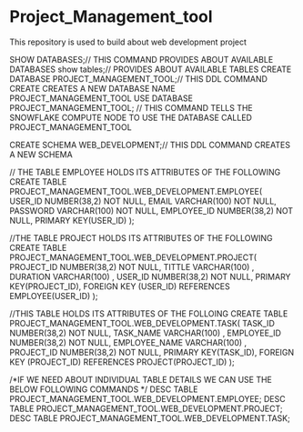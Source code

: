 # Project_Management_tool
This repository is used to build about web development project

SHOW DATABASES;// THIS COMMAND PROVIDES ABOUT AVAILABLE DATABASES
show tables;// PROVIDES ABOUT AVAILABLE TABLES
CREATE DATABASE PROJECT_MANAGEMENT_TOOL;// THIS DDL COMMAND CREATE CREATES A NEW DATABASE NAME PROJECT_MANAGEMENT_TOOL
USE DATABASE PROJECT_MANAGEMENT_TOOL; // THIS COMMAND TELLS THE SNOWFLAKE  COMPUTE NODE TO USE THE DATABASE CALLED PROJECT_MANAGEMENT_TOOL

CREATE SCHEMA WEB_DEVELOPMENT;// THIS DDL COMMAND CREATES A NEW SCHEMA

// THE TABLE EMPLOYEE HOLDS ITS ATTRIBUTES OF THE FOLLOWING
CREATE TABLE PROJECT_MANAGEMENT_TOOL.WEB_DEVELOPMENT.EMPLOYEE(
USER_ID NUMBER(38,2)      NOT NULL,
EMAIL VARCHAR(100)         NOT NULL, 
PASSWORD VARCHAR(100)      NOT NULL,
EMPLOYEE_ID NUMBER(38,2)  NOT NULL,
PRIMARY KEY(USER_ID)
);

//THE TABLE PROJECT HOLDS ITS ATTRIBUTES OF THE FOLLOWING 
CREATE TABLE PROJECT_MANAGEMENT_TOOL.WEB_DEVELOPMENT.PROJECT(
PROJECT_ID NUMBER(38,2)  NOT NULL,
TITTLE      VARCHAR(100)          ,
DURATION    VARCHAR(100)          ,
USER_ID     NUMBER(38,2) NOT NULL,
PRIMARY KEY(PROJECT_ID),
FOREIGN KEY (USER_ID) REFERENCES EMPLOYEE(USER_ID)
);

//THIS TABLE HOLDS ITS ATTRIBUTES OF THE FOLLOING 
CREATE TABLE PROJECT_MANAGEMENT_TOOL.WEB_DEVELOPMENT.TASK(
TASK_ID NUMBER(38,2)         NOT NULL,
TASK_NAME VARCHAR(100)               ,
EMPLOYEE_ID NUMBER(38,2)     NOT NULL,
EMPLOYEE_NAME VARCHAR(100)           ,
PROJECT_ID NUMBER(38,2)      NOT NULL,
PRIMARY KEY(TASK_ID),
FOREIGN KEY (PROJECT_ID) REFERENCES PROJECT(PROJECT_ID)
);


/*IF WE NEED ABOUT INDIVIDUAL TABLE DETAILS WE CAN USE THE BELOW FOLLOWING COMMANDS */
DESC TABLE PROJECT_MANAGEMENT_TOOL.WEB_DEVELOPMENT.EMPLOYEE;
DESC TABLE PROJECT_MANAGEMENT_TOOL.WEB_DEVELOPMENT.PROJECT;
DESC TABLE PROJECT_MANAGEMENT_TOOL.WEB_DEVELOPMENT.TASK;

